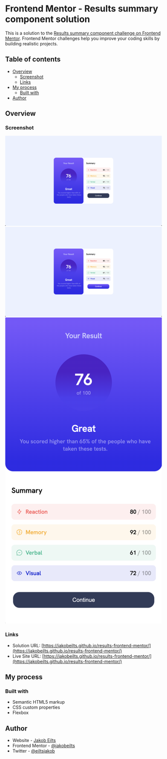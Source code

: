 # Frontend Mentor - Results summary component solution

This is a solution to the [Results summary component challenge on Frontend Mentor](https://www.frontendmentor.io/challenges/results-summary-component-CE_K6s0maV). Frontend Mentor challenges help you improve your coding skills by building realistic projects.

## Table of contents

- [Overview](#overview)
  - [Screenshot](#screenshot)
  - [Links](#links)
- [My process](#my-process)
  - [Built with](#built-with)
- [Author](#author)

## Overview

### Screenshot

![](./assets/images/1.png)
![](./assets/images/2.png)
![](./assets/images/3.png)

### Links

- Solution URL: [https://jakobeilts.github.io/results-frontend-mentor/](https://jakobeilts.github.io/results-frontend-mentor/)
- Live Site URL: [https://jakobeilts.github.io/results-frontend-mentor/](https://jakobeilts.github.io/results-frontend-mentor/)

## My process

### Built with

- Semantic HTML5 markup
- CSS custom properties
- Flexbox

## Author

- Website - [Jakob Eilts](https://www.jakobeilts.com)
- Frontend Mentor - [@jakobeilts](https://www.frontendmentor.io/profile/jakobeilts)
- Twitter - [@eiltsjakob](https://www.twitter.com/eiltsjakob)
